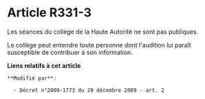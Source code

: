 # Article R331-3

Les séances du collège de la Haute Autorité ne sont pas publiques. 

Le collège peut entendre toute personne dont l'audition lui paraît susceptible de contribuer à son information.

**Liens relatifs à cet article**

	**Modifié par**:

	  - Décret n°2009-1773 du 29 décembre 2009 - art. 2

